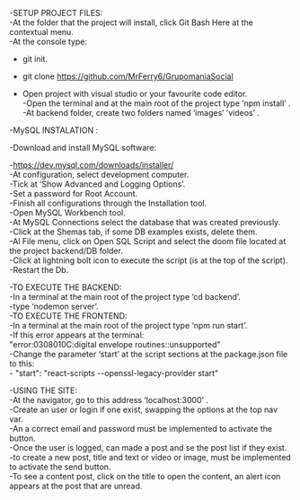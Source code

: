 -SETUP PROJECT FILES:  
-At the folder that the project will install, click Git Bash Here at the contextual menu.  
-At the console type:  
-  git init.  

- git clone https://github.com/MrFerry6/GrupomaniaSocial  

- Open project with visual studio or your favourite code editor.  
-Open the terminal and at the main root of the project type ‘npm install’ .  
-At backend folder, create two folders named ‘images’ ’videos’ .  

-MySQL INSTALATION :  

-Download and install MySQL software:  

-https://dev.mysql.com/downloads/installer/  
-At configuration, select development computer.  
-Tick at ‘Show Advanced and Logging Options’.  
-Set a password for Root Account.  
-Finish all configurations through the Installation tool.  
-Open MySQL Workbench tool.  
-At MySQL Connections select the database that was created previously.  
-Click at the Shemas tab, if some DB examples exists, delete them.  
-Al File menu, click on Open SQL Script and select  the doom file located at the project backend/DB folder.  
-Click at lightning bolt icon to execute the script (is at the top of the script).  
-Restart the Db.  


-TO EXECUTE THE BACKEND:  
-In a terminal at the main root of the project type ‘cd backend’.  
-type ‘nodemon server’.  
-TO EXECUTE THE FRONTEND:  
-In a terminal at the main root of the project type ‘npm run start’.  
-If this error appears at the terminal:  
 "error:0308010C:digital envelope routines::unsupported"  
-Change the parameter ‘start’ at the script sections at the package.json file to this:  
	- "start": "react-scripts --openssl-legacy-provider start"  


-USING THE SITE:  
-At the navigator, go to this address ‘localhost:3000’ .  
-Create an user or login if one exist, swapping the options at the top nav var.  
-An a correct email and password must be implemented to activate the button.  
-Once the user is logged,  can made a post and se the post list if they exist.  
-to create a new post, title and text or video or image, must be implemented to activate the send button.  
-To see a content post, click on the title to open the content, an alert icon appears at the post that are unread.  



